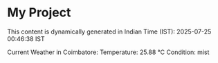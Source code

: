# My Project

This content is dynamically generated in Indian Time (IST): 2025-07-25 00:46:38 IST


Current Weather in Coimbatore:
Temperature: 25.88 °C
Condition: mist
